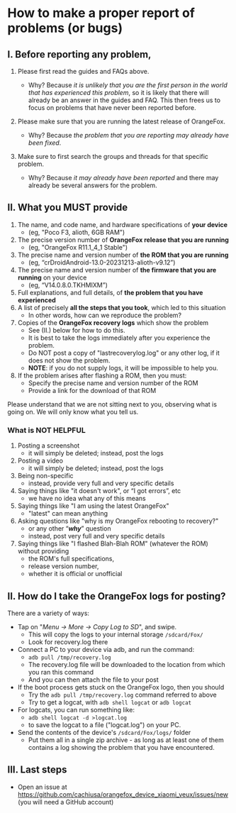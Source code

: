 # How to make a proper report of problems (or bugs)

## I. Before reporting any problem,

1. Please first read the guides and FAQs above.
    - Why? Because _it is unlikely that you are the first person in the world that has experienced this problem_, so it is likely that there will already be an answer in the guides and FAQ. This then frees us to focus on problems that have never been reported before.

2. Please make sure that you are running the latest release of OrangeFox.
    - Why? Because _the problem that you are reporting may already have been fixed_.

3. Make sure to first search the groups and threads for that specific problem.
    - Why? Because _it may already have been reported_ and there may already be several answers for the problem. 

## II. What you MUST provide

1. The name, and code name, and hardware specifications of __your device__
    - (eg, "Poco F3, alioth, 6GB RAM")
2. The precise version number of __OrangeFox release that you are running__
    - (eg, "OrangeFox R11.1_4_1 Stable")
3. The precise name and version number of __the ROM that you are running__
    - (eg, “crDroidAndroid-13.0-20231213-alioth-v9.12”)
4. The precise name and version number of __the firmware that you are running__ on your device
    - (eg, “V14.0.8.0.TKHMIXM”)
5. Full explanations, and full details, of __the problem that you have experienced__
6. A list of precisely __all the steps that you took__, which led to this situation
    - In other words, how can we reproduce the problem?
7. Copies of the __OrangeFox recovery logs__ which show the problem
    - See (II.) below for how to do this.
    - It is best to take the logs immediately after you experience the problem.
    - Do NOT post a copy of "lastrecoverylog.log" or any other log, if it does not show the problem.
    - **NOTE**: if you do not supply logs, it will be impossible to help you.
8. If the problem arises after flashing a ROM, then you must:
    - Specify the precise name and version number of the ROM
    - Provide a link for the download of that ROM

Please understand that we are not sitting next to you, observing what is going on. We will only know what you tell us.

### What is NOT HELPFUL

1. Posting a screenshot
    - it will simply be deleted; instead, post the logs
2. Posting a video
    - it will simply be deleted; instead, post the logs 
3. Being non-specific
    - instead, provide very full and very specific details
4. Saying things like "it doesn't work", or “I got errors”, etc
    - we have no idea what any of this means
5. Saying things like "I am using the latest OrangeFox"
    - "latest" can mean anything
6. Asking questions like "why is my OrangeFox rebooting to recovery?"
    - or any other “_**why**_” question
    - instead, post very full and very specific details
7. Saying things like "I flashed Blah-Blah ROM" (whatever the ROM) without providing
    - the ROM's full specifications,
    - release version number,
    - whether it is official or unofficial

## II. How do I take the OrangeFox logs for posting?

There are a variety of ways:

- Tap on "_Menu -> More -> Copy Log to SD_", and swipe.
    - This will copy the logs to your internal storage `/sdcard/Fox/`
    - Look for recovery.log there
- Connect a PC to your device via adb, and run the command:
    - `adb pull /tmp/recovery.log`
    - The recovery.log file will be downloaded to the location from which you ran this command
    - And you can then attach the file to your post
- If the boot process gets stuck on the OrangeFox logo, then you should
    - Try the `adb pull /tmp/recovery.log` command referred to above
    - Try to get a logcat, with `adb shell logcat` or `adb logcat`
- For logcats, you can run something like:
    - `adb shell logcat -d >logcat.log`
    - to save the logcat to a file ("logcat.log") on your PC.
- Send the contents of the device's `/sdcard/Fox/logs/` folder
    - Put them all in a single zip archive - as long as at least one of them contains a log showing the problem that you have encountered.

## III. Last steps

- Open an issue at https://github.com/cachiusa/orangefox_device_xiaomi_veux/issues/new (you will need a GitHub account)
